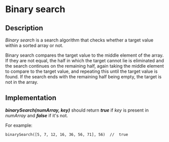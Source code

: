 # Binary search

## Description

_Binary search_ is a search algorithm that checks whether a target value within a sorted array or not.  
  
Binary search compares the target value to the middle element of the array. If they are not equal, the half in which the target cannot lie is eliminated and the search continues on the remaining half, again taking the middle element to compare to the target value, and repeating this until the target value is found. If the search ends with the remaining half being empty, the target is not in the array.

## Implementation

**_binarySearch(numArray, key)_** should return **_true_** if _key_ is present in _numArray_ and **_false_** if it's not.

For example:

```
binarySearch([5, 7, 12, 16, 36, 56, 71], 56)  //  true
```
